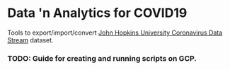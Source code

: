 # Data 'n Analytics for COVID19

Tools to export/import/convert [John Hopkins University Coronavirus Data Stream](https://docs.google.com/spreadsheets/d/1avGWWl1J19O_Zm0NGTGy2E-fOG05i4ljRfjl87P7FiA/edit?ts=5e5e9222#gid=0) dataset.

### TODO: Guide for creating and running scripts on GCP.
